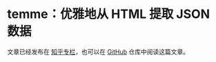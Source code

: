 # temme：优雅地从 HTML 提取 JSON 数据

文章已经发布在 [知乎专栏](https://zhuanlan.zhihu.com/p/31624732)，也可以在 [GitHub](https://github.com/shinima/temme/blob/master/examples/douban-movie/readme.md) 仓库中阅读这篇文章。
